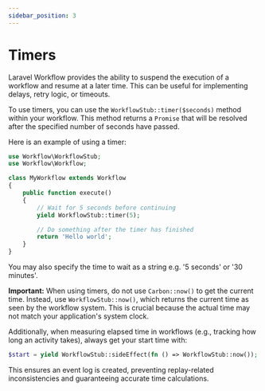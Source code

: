 ```yaml
---
sidebar_position: 3
---
```


# Timers

Laravel Workflow provides the ability to suspend the execution of a workflow and resume at a later time. This can be useful for implementing delays, retry logic, or timeouts.

To use timers, you can use the `WorkflowStub::timer($seconds)` method within your workflow. This method returns a `Promise` that will be resolved after the specified number of seconds have passed.

Here is an example of using a timer:

```php
use Workflow\WorkflowStub;
use Workflow\Workflow;

class MyWorkflow extends Workflow
{
    public function execute()
    {
        // Wait for 5 seconds before continuing
        yield WorkflowStub::timer(5);

        // Do something after the timer has finished
        return 'Hello world';
    }
}
```

You may also specify the time to wait as a string e.g. '5 seconds' or '30 minutes'.

**Important:** When using timers, do not use `Carbon::now()` to get the current time. Instead, use `WorkflowStub::now()`, which returns the current time as seen by the workflow system. This is crucial because the actual time may not match your application's system clock.

Additionally, when measuring elapsed time in workflows (e.g., tracking how long an activity takes), always get your start time with:

```php
$start = yield WorkflowStub::sideEffect(fn () => WorkflowStub::now());
```

This ensures an event log is created, preventing replay-related inconsistencies and guaranteeing accurate time calculations.
